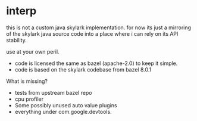 # interp

this is not a custom java skylark implementation. for now its just a mirroring of
the skylark java source code into a place where i can rely on its API stability.

use at your own peril.

 * code is licensed the same as bazel (apache-2.0) to keep it simple.
 * code is based on the skylark codebase from bazel 8.0.1


What is missing?

 * tests from upstream bazel repo
 * cpu profiler
 * Some possibly unused auto value plugins
 * everything under com.google.devtools.
